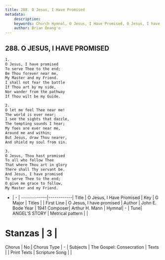 ```yaml
---
title: 288. O Jesus, I Have Promised
metadata:
    description: 
    keywords: Church Hymnal, O Jesus, I Have Promised, O Jesus, I have promised, 
    author: Brian Onang'o
---
```



## 288. O JESUS, I HAVE PROMISED

```txt
1.
O Jesus, I have promised 
To serve Thee to the end; 
Be Thou forever near me, 
My Master and my Friend. 
I shall not fear the battle 
If Thou art by my side, 
Nor wander from the pathway 
If Thou wilt be my Guide. 

2.
O let me feel Thee near me! 
The world is ever near; 
I see the sights that dazzle, 
The tempting sounds I hear; 
My foes are ever near me, 
Around me and within; 
But Jesus, draw Thou nearer, 
And shield my soul from sin. 

3.
O Jesus, Thou hast promised 
To all who follow Thee 
That where Thou art in glory 
There shall Thy servant be. 
And Jesus, I have promised 
To serve Thee to the end; 
O give me grace to follow, 
My Master and my Friend.
```

- |   -  |
-------------|------------|
Title | O Jesus, I Have Promised |
Key | G Major |
Titles |  |
First Line | O Jesus, I have promised |
Author | John E. Bode
Year | 1941
Composer| Arthur H. Mann |
Hymnal|  - |
Tune| ANGEL&#039;S STORY |
Metrical pattern | |
# Stanzas | 3 |
Chorus | No |
Chorus Type | - |
Subjects | The Gospel: Consecration |
Texts |  |
Print Texts | 
Scripture Song |  |
  
